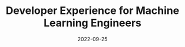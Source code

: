 ---
title: "Developer Experience for Machine Learning Engineers"
description: "In a Machine Learning product or API, what makes a good Developer Experience? With Anil, we discuss the ingredients of a great ML product; what makes or breaks developer productivity; and how to stay on top of this constantly-evolving field."
date: '2022-09-25'
context: Anil Kumar Krishnashetty's Podcast
video: https://www.youtube.com/watch?v=_c_U1O9SRqk
---